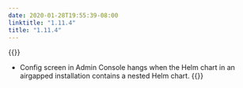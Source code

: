 ```yaml
---
date: 2020-01-28T19:55:39-08:00
linktitle: "1.11.4"
title: "1.11.4"
---
```


{{<fixes>}}
  - Config screen in Admin Console hangs when the Helm chart in an airgapped installation contains a nested Helm chart. 
{{</fixes>}}

